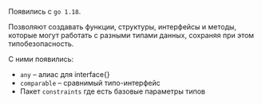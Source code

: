 Появились с `go 1.18`.

Позволяют создавать функции, структуры, интерфейсы и методы, которые могут работать с разными типами данных, сохраняя при этом типобезопасность.

С ними появились:
- `any` – алиас для interface{}
- `comparable` – сравнимый типо-интерфейс
- Пакет `constraints` где есть базовые параметры типов
